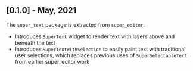 ## [0.1.0] - May, 2021

The `super_text` package is extracted from `super_editor`.

 * Introduces `SuperText` widget to render text with layers above and beneath the text
 * Introduces `SuperTextWithSelection` to easily paint text with traditional user selections, 
   which replaces previous uses of `SuperSelectableText` from earlier super_editor work
